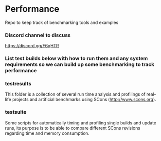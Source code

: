 # Performance
Repo to keep track of benchmarking tools and examples

### Discord channel to discuss
https://discord.gg/F6qHTR

### List test builds below with how to run them and any system requirements so we can build up some benchmarking to track performance

### testresults

This folder is a collection of several
run time analysis and profilings of real-life projects and artificial benchmarks
using SCons (http://www.scons.org).

### testsuite

Some scripts for automatically timing and profiling single builds
and update runs, its purpose is to be able to compare different SCons revisions
regarding time and memory consumption.

